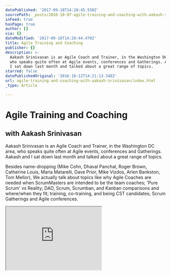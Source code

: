 ```yaml
---
datePublished: '2017-09-18T14:28:45.550Z'
sourcePath: _posts/2016-10-07-agile-training-and-coaching-with-aakash-srinivasan.md
inFeed: true
hasPage: true
author: []
via: {}
dateModified: '2017-09-18T14:28:44.470Z'
title: Agile Training and Coaching
publisher: {}
description: >-
  Aakash Srinivasan is an Agile Coach and Trainer, in the Washington DC area,
  who speaks quite often at Agile events, conferences and Gatherings. Aakash and
  I sat down last month and talked about a great range of topics.
starred: false
datePublishedOriginal: '2016-10-12T14:21:13.348Z'
url: agile-training-and-coaching-with-aakash-srinivasan/index.html
_type: Article

---
```

# Agile Training and Coaching

## with Aakash Srinivasan

Aakash Srinivasan is an Agile Coach and Trainer, in the Washington DC area, who speaks quite often at Agile events, conferences and Gatherings. Aakash and I sat down last month and talked about a great range of topics.

Besides name-dropping (Mike Cohn, Dhaval Panchal, Roger Brown, Catherine Louis, Maria Matarelli, Dave Prior, Mike Vizdos, Arlen Bankston, Tom Mellor), We actually talk about topics like why Agile Coaches are needed when ScrumMasters are intended to be the team coaches; 'Pure Scrum' vs Reality; DAD, Scrum, Scrumban, and Kanban comparisons and where/when they fit; training, co-training, and being CST candidates; Scrum Gatherings and Agile conferences.

<iframe src="https://the-grid.github.io/ed-userhtml/?g=eJxlUMtuwzAM-xXDwI6psvdQNP2VwQ-1ESpLge0gy75-TnvLbhQpkJROdMkuoSl1ZRys1xwxH42ooDUlh8ECjDXxezexWzEfmHxZ5RA0ASaPEXCiohGBIrx-9m9ffQ8j0nWs8NLgQrGO8NFQHTEhlOokuhy7RELg5tqCfiqINn1OXhwxrFjuypa4KVNGVhc3KPrtYnOksk2RMoZKKuBduC3NtrFdcGFEqHlGsOZRZbCtizX3MoN97vundlzIykxyHayoNcYx63KZmZuAKGZBf6O6Z5P-7in9t1N2zPkEjzef_wC6FoVR" height="200" style=""></iframe>